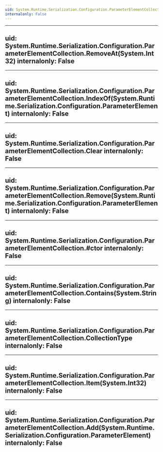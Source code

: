 ```yaml
---
uid: System.Runtime.Serialization.Configuration.ParameterElementCollection
internalonly: False
---
```


---
uid: System.Runtime.Serialization.Configuration.ParameterElementCollection.RemoveAt(System.Int32)
internalonly: False
---

---
uid: System.Runtime.Serialization.Configuration.ParameterElementCollection.IndexOf(System.Runtime.Serialization.Configuration.ParameterElement)
internalonly: False
---

---
uid: System.Runtime.Serialization.Configuration.ParameterElementCollection.Clear
internalonly: False
---

---
uid: System.Runtime.Serialization.Configuration.ParameterElementCollection.Remove(System.Runtime.Serialization.Configuration.ParameterElement)
internalonly: False
---

---
uid: System.Runtime.Serialization.Configuration.ParameterElementCollection.#ctor
internalonly: False
---

---
uid: System.Runtime.Serialization.Configuration.ParameterElementCollection.Contains(System.String)
internalonly: False
---

---
uid: System.Runtime.Serialization.Configuration.ParameterElementCollection.CollectionType
internalonly: False
---

---
uid: System.Runtime.Serialization.Configuration.ParameterElementCollection.Item(System.Int32)
internalonly: False
---

---
uid: System.Runtime.Serialization.Configuration.ParameterElementCollection.Add(System.Runtime.Serialization.Configuration.ParameterElement)
internalonly: False
---
